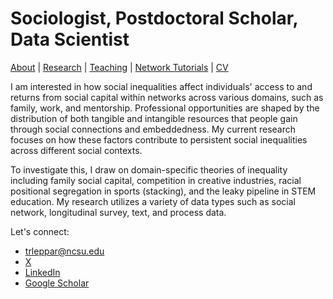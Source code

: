 # Sociologist, Postdoctoral Scholar, Data Scientist
[About](https://Tom-R-Leppard.github.io/) | [Research](/research.md) | [Teaching](/teaching.md) | [Network Tutorials](/network_tutorials.md) | [CV](/cv.pdf)

I am interested in how social inequalities affect individuals' access to and returns from social capital within networks across various domains, such as family, work, and mentorship. Professional opportunities are shaped by the distribution of both tangible and intangible resources that people gain through social connections and embeddedness. My current research focuses on how these factors contribute to persistent social inequalities across different social contexts.

To investigate this, I draw on domain-specific theories of inequality including family social capital, competition in creative industries, racial positional segregation in sports (stacking), and the leaky pipeline in STEM education. My research utilizes a variety of data types such as social network, longitudinal survey, text, and process data.

Let's connect: 
- trleppar@ncsu.edu
- [X](https://x.com/LeppardTom)
- [LinkedIn](https://www.linkedin.com/in/tom-r-leppard-phd-a69b5b106/)
- [Google Scholar](https://scholar.google.com/citations?user=VFI_6lAAAAAJ&hl=en&oi=ao)
